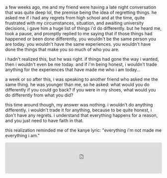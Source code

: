 a few weeks ago, me and my friend were having a late night conversation that was quite deep lol, the premise being the idea of regretting things. he asked me if i had any regrets from high school and at the time, quite frustrated with my circumstances, situation, and awaiting university decisions, i gave him a huge list of things i'd do differently. but he heard me, took a pause, and promptly replied to me saying that if those things had happened or been done differently, you wouldn't be the same person you are today. you wouldn't have the same experiences. you wouldn't have done the things that make you so much of who you are.

i hadn't realized this, but he was right. if things had gone the way i wanted, then i wouldn't even be me today. and if i'm being honest, i wouldn't trade anything for the experiences that have made me who i am today…

a week or so after this, i was speaking to another friend who asked me the same thing. he was younger than me, so he asked: what would you do differently if you could go back? if you were in my shoes, what would you do differently from what you did?

this time around though, my answer was nothing. i wouldn't do anything differently. i wouldn't trade it for anything, because to be quite honest, i don't have any regrets. i understand that everything happens for a reason, and you just need to have faith in that.

this realization reminded me of the kanye lyric: "everything i'm not made me everything i am."

<iframe data-testid="embed-iframe" style={{borderRadius: "12px"}} src="https://open.spotify.com/embed/track/0NrtwAmRAdLxua31SzHvXr?utm_source=generator" width="100%" height="100" frameBorder="0" allowFullScreen="" allow="autoplay; clipboard-write; encrypted-media; fullscreen; picture-in-picture" loading="lazy"></iframe>